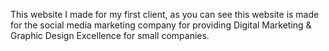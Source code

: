 This website I made for my first client, as you can see this website is made for the social media marketing company for providing Digital Marketing & Graphic Design Excellence for small companies.
